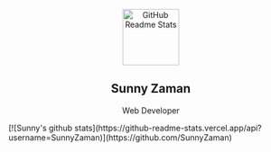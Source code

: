 <p align="center">
 <img width="100px" src="https://res.cloudinary.com/sunnyz/image/upload/v1598290205/sz_3d_mxbovz.png" align="center" alt="GitHub Readme Stats" />
 <h2 align="center">Sunny Zaman</h2>
 <p align="center">Web Developer</p>
</p>
[![Sunny's github stats](https://github-readme-stats.vercel.app/api?username=SunnyZaman)](https://github.com/SunnyZaman)
